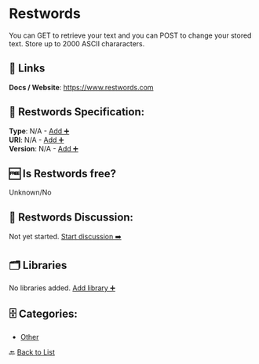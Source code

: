 # Restwords

You can GET to retrieve your text and you can POST to change your stored text. Store up to 2000 ASCII chararacters.

##  🔗 Links
**Docs / Website**: https://www.restwords.com

## 🧬 Restwords Specification:
**Type**: N/A - [Add ➕](https://github.com/apis-list/apis-list/edit/main/apis/restwords/restwords.yaml)  
**URI**: N/A - [Add ➕](https://github.com/apis-list/apis-list/edit/main/apis/restwords/restwords.yaml)  
**Version**: N/A - [Add ➕](https://github.com/apis-list/apis-list/edit/main/apis/restwords/restwords.yaml)

## 🆓 Is Restwords free?
 Unknown/No 

## 💬 Restwords Discussion:
Not yet started. [Start discussion ➡️](https://github.com/apis-list/apis-list/discussions/new)

## 🗂️ Libraries

No libraries added. [Add library ➕](https://github.com/apis-list/apis-list/edit/main/apis/restwords/restwords.yaml)    


## 🗄️ Categories:
- [Other](https://github.com/apis-list/apis-list#other-)

🔙  [Back to List](https://github.com/apis-list/apis-list)
